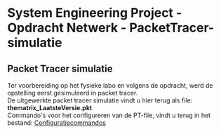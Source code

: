 # System Engineering Project - Opdracht Netwerk - PacketTracer-simulatie

## Packet Tracer simulatie
Ter voorbereiding op het fysieke labo en volgens de opdracht, werd de opstelling eerst gesimuleerd in packet tracer.<br/>
De uitgewerkte packet tracer simulatie vindt u hier terug als file: **thematrix_LaatsteVersie.pkt** <br/>
Commando's voor het configureren van de PT-file, vindt u terug in het bestand: [Configuratiecommandos](commandosPT.md) <br/>
